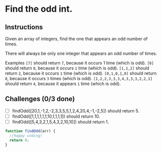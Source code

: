 # Find the odd int.

## Instructions

Given an array of integers, find the one that appears an odd number of times.

There will always be only one integer that appears an odd number of times.

Examples `[7]` should return `7`, because it occurs 1 time (which is odd). `[0]` should return `0`, because it occurs `1` time (which is odd). `[1,1,2]` should return `2`, because it occurs `1` time (which is odd). `[0,1,0,1,0]` should return `0`, because it occurs `3` times (which is odd). `[1,2,2,3,3,3,4,3,3,3,2,2,1]` should return `4`, because it appears `1` time (which is odd).


## Challenges (0/3 done)

- [ ] findOdd([20,1,-1,2,-2,3,3,5,5,1,2,4,20,4,-1,-2,5]) should return 5.
- [ ] findOdd([1,1,1,1,1,1,10,1,1,1,1]) should return 10.
- [ ] findOdd([5,4,3,2,1,5,4,3,2,10,10]) should return 1.

```js
function findOdd(arr) {
  //happy coding!
  return 0;
}
```
